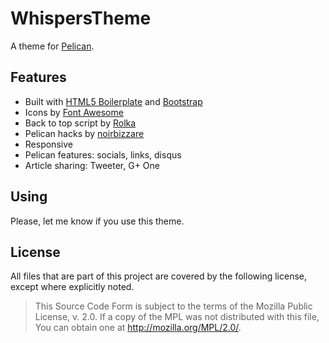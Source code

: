 # WhispersTheme

A theme for [Pelican](https://github.com/getpelican/pelican).

## Features

*  Built with [HTML5 Boilerplate](http://html5boilerplate.com/) and [Bootstrap](http://twitter.github.io/bootstrap/)
*  Icons by [Font Awesome](http://fortawesome.github.io/Font-Awesome/)
*  Back to top script by [Rolka](https://github.com/rolka/back-to-top)
*  Pelican hacks by [noirbizzare](http://noirbizarre.info/2013/03/24/huit-recettes-pour-pelican/)
*  Responsive
*  Pelican features: socials, links, disqus
*  Article sharing: Tweeter, G+ One

## Using

Please, let me know if you use this theme.

## License

All files that are part of this project are covered by the following license,
except where explicitly noted.

> This Source Code Form is subject to the terms of the Mozilla Public
> License, v. 2.0. If a copy of the MPL was not distributed with this
> file, You can obtain one at http://mozilla.org/MPL/2.0/.